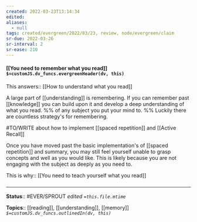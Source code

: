 ```yaml
---
created: 2022-03-23T13:14:34 
edited: 
aliases:
  - null
tags: created/evergreen/2022/03/23, review, node/evergreen/claim
sr-due: 2022-03-26
sr-interval: 2
sr-ease: 210
---
```


#### [[You need to remember what you read]] `$=customJS.dv_funcs.evergreenHeader(dv, this)`

This
answers:: [[How to understand what you read]]

A large part of [[understanding]] is remembering. If you can remember past [[knowledge]] you can build upon it and develop a deep understanding of what you read.
%% of any subject you put your mind to. %%
Luckily there are countless strategy's for remembering.

#TO/WRITE about how to implement [[spaced repetition]] and [[Active Recall]]

Once you have moved past the basic implementation's of [[spaced repetition]] and summary, you may still feel yourself unable to grasp concepts and well as you would like. This is likely because you are not engaging with the subject as deeply as you need to.

This is why:: [[You need to teach yourself what you read]]

### <hr class="footnote"/>

**Status**:: #EVER/SPROUT
*edited `=this.file.mtime`*

**Topics**:: [[reading]], [[understanding]], [[memory]]
*`$=customJS.dv_funcs.outlinedIn(dv, this)`*

